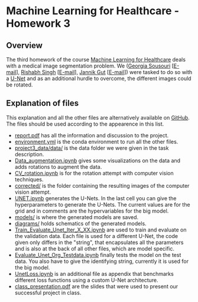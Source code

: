 # Machine Learning for Healthcare - Homework 3
## Overview
The third homework of the course [Machine Learning for Healthcare](https://bmi.inf.ethz.ch/teaching/261-5120-00l-machine-learning-for-health-care-spring-2020/) deals with a medical image segmentation problem. We ([Georgia Sousouri](https://github.com/GeorgiaSou) \[[E-mail](mailto:sgeorgia@ethz.ch)\], [Rishabh Singh](https://github.com/Rishabh-eth) \[[E-mail](mailto:risingh@student.ethz.ch)\], [Jannik Gut](https://github.com/rostro36) \[[E-mail](mailto:jguta@student.ethz.ch)\])  were tasked to do so with a [U-Net](https://lmb.informatik.uni-freiburg.de/people/ronneber/u-net/) and as an additional hurdle to overcome, the different images could be rotated.

## Explanation of files
This explanation and all the other files are alternatively available on [GitHub](https://github.com/rostro36/ML4HC-HW3). The files should be used according to the appearence in this list.
- [report.pdf](https://github.com/rostro36/ML4HC-HW3/blob/master/report.pdf) has all the information and discussion to the project.
- [environment.yml](https://github.com/rostro36/ML4HC-HW3/blob/master/environment.yml) is the conda environment to run all the other files.
- [project3\_data/data/](https://github.com/rostro36/ML4HC-HW3/tree/master/project3_data/data) is the data folder we were given in the task description.
- [Data_augmentation.ipynb](https://github.com/rostro36/ML4HC-HW3/blob/master/Data_augmentation.ipynb) gives some visualizations on the data and adds rotations to augment the data. 
- [CV\_rotation.ipynb](https://github.com/rostro36/ML4HC-HW3/blob/master/CV_rotation.ipynb) is for the rotation attempt with computer vision techniques.
- [corrected/](https://github.com/rostro36/ML4HC-HW3/tree/master/corrected) is the folder containing the resulting images of the computer vision attempt.
- [UNET.ipynb](https://github.com/rostro36/ML4HC-HW3/blob/master/UNET.ipynb) generates the U-Nets. In the last cell you can give the hyperparameters to generate the U-Nets. The current values are for the grid and in comments are the hypervariables for the big model.
- [models/](https://github.com/rostro36/ML4HC-HW3/tree/master/models) is where the generated models are saved.
- [diagrams/](https://github.com/rostro36/ML4HC-HW3/tree/master/diagrams) holds schematics of the generated models.
- [Train_Evaluate_Unet_Iter_X_XX.ipynb](https://github.com/rostro36/ML4HC-HW3/blob/master/Train_Evaluate_Unet_Iter_1_nw.ipynb) are used to train and evaluate on the validation data. Each file is used for a different U-Net, the code given only differs in the "string", that encapsulates all the parameters and is also at the back of all other files, which are model specific.
- [Evaluate_Unet_Org_Testdata.ipynb](https://github.com/rostro36/ML4HC-HW3/blob/master/Evaluate_Unet_Org_Testdata.ipynb) finally tests the model on the test data. You also have to give the identifying string, currently it is used for the big model.
- [UnetLoss.ipynb](https://github.com/rostro36/ML4HC-HW3/blob/master/UnetLoss.ipynb) is an additional file as appendix that benchmarks different loss functions using a custom U-Net architecture.
- [class_presentation.pdf](https://github.com/rostro36/ML4HC-HW3/blob/master/class_presentation.pdf) are the slides that were used to present our successful project in class.
